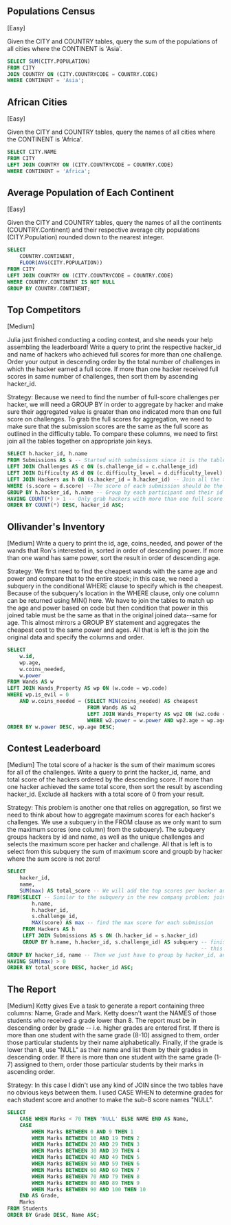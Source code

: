 ## Populations Census
[Easy]

Given the CITY and COUNTRY tables, query the sum of the populations of all cities where the CONTINENT is 'Asia'.

```sql
SELECT SUM(CITY.POPULATION)
FROM CITY
JOIN COUNTRY ON (CITY.COUNTRYCODE = COUNTRY.CODE)
WHERE CONTINENT = 'Asia';
```
## African Cities
[Easy]

Given the CITY and COUNTRY tables, query the names of all cities where the CONTINENT is 'Africa'.

```sql
SELECT CITY.NAME
FROM CITY
LEFT JOIN COUNTRY ON (CITY.COUNTRYCODE = COUNTRY.CODE)
WHERE CONTINENT = 'Africa';
```

## Average Population of Each Continent
[Easy]

Given the CITY and COUNTRY tables, query the names of all the continents (COUNTRY.Continent) and their respective average city populations (CITY.Population) rounded down to the nearest integer.

```sql
SELECT 
    COUNTRY.CONTINENT, 
    FLOOR(AVG(CITY.POPULATION))
FROM CITY
LEFT JOIN COUNTRY ON (CITY.COUNTRYCODE = COUNTRY.CODE)
WHERE COUNTRY.CONTINENT IS NOT NULL
GROUP BY COUNTRY.CONTINENT;
```
## Top Competitors
[Medium]

Julia just finished conducting a coding contest, and she needs your help assembling the leaderboard! Write a query to print the respective hacker_id and name of hackers who achieved full scores for more than one challenge. Order your output in descending order by the total number of challenges in which the hacker earned a full score. If more than one hacker received full scores in same number of challenges, then sort them by ascending hacker_id.

Strategy: Because we need to find the number of full-score challenges per hacker, we will need a GROUP BY in order to aggregate by hacker and make sure their aggregated value is greater than one indicated more than one full score on challenges. To grab the full scores for aggregation, we need to make sure that the submission scores are the same as the full score as outlined in the difficulty table. To compare these columns, we need to first join all the tables together on appropriate join keys.

```sql
SELECT h.hacker_id, h.name
FROM Submissions AS s -- Started with submissions since it is the table with the most info
LEFT JOIN Challenges AS c ON (s.challenge_id = c.challenge_id)
LEFT JOIN Difficulty AS d ON (c.difficulty_level = d.difficulty_level)
LEFT JOIN Hackers as h ON (s.hacker_id = h.hacker_id) -- Join all the tables together on common columns
WHERE (s.score = d.score) --The score of each submission should be the "full" score depending on its difficulty level
GROUP BY h.hacker_id, h.name -- Group by each participant and their id number
HAVING COUNT(*) > 1 -- Only grab hackers with more than one full score
ORDER BY COUNT(*) DESC, hacker_id ASC;
```

## Ollivander's Inventory
[Medium]
Write a query to print the id, age, coins_needed, and power of the wands that Ron's interested in, sorted in order of descending power. If more than one wand has same power, sort the result in order of descending age.

Strategy: We first need to find the cheapest wands with the same age and power and compare that to the entire stock; in this case, we need a subquery in the conditional WHERE clause to specify which is the cheapest. Because of the subquery's location in the WHERE clause, only one column can be returned using MIN() here. We have to join the tables to match up the age and power based on code but then condition that power in this joined table must be the same as that in the original joined data--same for age. This almost mirrors a GROUP BY statement and aggregates the cheapest cost to the same power and ages. All that is left is the join the original data and specify the columns and order.

```sql
SELECT
    w.id,
    wp.age,
    w.coins_needed,
    w.power
FROM Wands AS w
LEFT JOIN Wands_Property AS wp ON (w.code = wp.code)
WHERE wp.is_evil = 0
    AND w.coins_needed = (SELECT MIN(coins_needed) AS cheapest
                          FROM Wands AS w2
                          LEFT JOIN Wands_Property AS wp2 ON (w2.code = wp2.code)
                          WHERE w2.power = w.power AND wp2.age = wp.age)
ORDER BY w.power DESC, wp.age DESC;
```

## Contest Leaderboard
[Medium]
The total score of a hacker is the sum of their maximum scores for all of the challenges. Write a query to print the hacker_id, name, and total score of the hackers ordered by the descending score. If more than one hacker achieved the same total score, then sort the result by ascending hacker_id. Exclude all hackers with a total score of 0 from your result.

Strategy: This problem is another one that relies on aggregation, so first we need to think about how to aggregate maximum scores for each hacker's challenges. We use a subquery in the FROM clause as we only want to sum the maximum scores (one column) from the subquery). The subquery groups hackers by id and name, as well as the unique challenges and selects the maximum score per hacker and challenge. All that is left is to select from this subquery the sum of maximum score and groupb by hacker where the sum score is not zero!

```sql
SELECT
    hacker_id,
    name,
    SUM(max) AS total_score -- We will add the top scores per hacker and challenge
FROM(SELECT -- Similar to the subquery in the new company problem; join hackers to submissions
        h.name,
        h.hacker_id,
        s.challenge_id,
        MAX(score) AS max -- find the max score for each submission
     FROM Hackers AS h
     LEFT JOIN Submissions AS s ON (h.hacker_id = s.hacker_id)
     GROUP BY h.name, h.hacker_id, s.challenge_id) AS subquery -- finish the subquery by grouping by hacker name, id, and challege
                                                               -- this leaves us with all the top scores per hacker, per challenge
GROUP BY hacker_id, name -- Then we just have to group by hacker_id, and name, the sum of top scores per hacker and challenge is appended
HAVING SUM(max) > 0
ORDER BY total_score DESC, hacker_id ASC;
```

## The Report
[Medium]
Ketty gives Eve a task to generate a report containing three columns: Name, Grade and Mark. Ketty doesn't want the NAMES of those students who received a grade lower than 8. The report must be in descending order by grade -- i.e. higher grades are entered first. If there is more than one student with the same grade (8-10) assigned to them, order those particular students by their name alphabetically. Finally, if the grade is lower than 8, use "NULL" as their name and list them by their grades in descending order. If there is more than one student with the same grade (1-7) assigned to them, order those particular students by their marks in ascending order.

Strategy: In this case I didn't use any kind of JOIN since the two tables have no obvious keys between them. I used CASE WHEN to determine grades for each student score and another to make the sub-8 score names "NULL". 

```sql
SELECT     
    CASE WHEN Marks < 70 THEN 'NULL' ELSE NAME END AS Name,
    CASE
        WHEN Marks BETWEEN 0 AND 9 THEN 1
        WHEN Marks BETWEEN 10 AND 19 THEN 2
        WHEN Marks BETWEEN 20 AND 29 THEN 3
        WHEN Marks BETWEEN 30 AND 39 THEN 4
        WHEN Marks BETWEEN 40 AND 49 THEN 5
        WHEN Marks BETWEEN 50 AND 59 THEN 6
        WHEN Marks BETWEEN 60 AND 69 THEN 7
        WHEN Marks BETWEEN 70 AND 79 THEN 8
        WHEN Marks BETWEEN 80 AND 89 THEN 9
        WHEN Marks BETWEEN 90 AND 100 THEN 10
    END AS Grade,
    Marks
FROM Students
ORDER BY Grade DESC, Name ASC;
```

